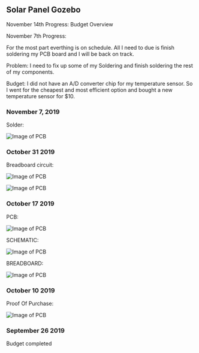 
Solar Panel Gozebo
-------------------

 
November 14th Progress: 
Budget Overview


November 7th Progress: 

For the most part everthing is on schedule. All I need to due is finish soldering my PCB board and I will be back on track.

Problem: I need to fix up some of my Soldering and finish soldering the rest of my components.

Budget: I did not have an A/D converter chip for my temperature sensor. So I went for the cheapest and most efficient option and bought a new temperature sensor for $10.
### November 7, 2019
Solder:

![Image of PCB](https://thesweeterman.github.io/TBD/Solder.PNG)
### October 31 2019
Breadboard circuit:

![Image of PCB](https://thesweeterman.github.io/TBD/tempcircuit.PNG)

![Image of PCB](https://thesweeterman.github.io/TBD/measurement.PNG)
### October 17 2019
PCB:

![Image of PCB](https://thesweeterman.github.io/TBD/PCB.PNG)

SCHEMATIC:

![Image of PCB](https://thesweeterman.github.io/TBD/Sch.PNG)

BREADBOARD:

![Image of PCB](https://thesweeterman.github.io/TBD/BreadB.PNG)

### October 10 2019 
Proof Of Purchase:

![Image of PCB](https://thesweeterman.github.io/TBD/Purchase.PNG)

### September 26 2019
Budget completed 
